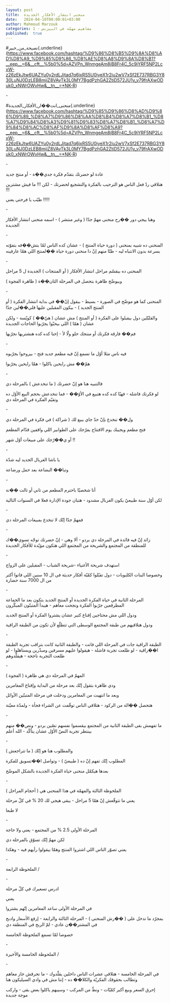 ```yaml
---
layout: post
title:  منحنى انتشار الأفكار الجديدة
date:   2024-04-10T00:00:01+03:00
author: Mahmoud Marzouk
categories: 1 - مفاهيم مهمّة في البيزنس
published:  true
---
```

\#نصيحة_من_خبير{.underline}(https://www.facebook.com/hashtag/%D9%86%D8%B5%D9%8A%D8%AD%D8%A9_%D9%85%D9%86_%D8%AE%D8%A8%D9%8A%D8%B1?__eep__=6&__cft__%5b0%5d=AZVPn_WnmgeAm8jB8Fr4C_5c9iYRF5NP2LcxW-z26zEkJtw6UAZYu0y2rdLJjtad7q6jxRS5U0iyeX1r2iu2wV7xSf2E737RBG3Y830LuNJ0DzLEB8mijZ8VAvTk3L0MY7BgdPzhGA2ZtiD572JU1y_v79frAXwODuk0_xNWrOWvHw&__tn__=*NK-R)

\-

\#منحنى_انت��ار_الأفكار_الجديدة{.underline}(https://www.facebook.com/hashtag/%D9%85%D9%86%D8%AD%D9%86%D9%89_%D8%A7%D9%86%D8%AA%D8%B4%D8%A7%D8%B1_%D8%A7%D9%84%D8%A3%D9%81%D9%83%D8%A7%D8%B1_%D8%A7%D9%84%D8%AC%D8%AF%D9%8A%D8%AF%D8%A9?__eep__=6&__cft__%5b0%5d=AZVPn_WnmgeAm8jB8Fr4C_5c9iYRF5NP2LcxW-z26zEkJtw6UAZYu0y2rdLJjtad7q6jxRS5U0iyeX1r2iu2wV7xSf2E737RBG3Y830LuNJ0DzLEB8mijZ8VAvTk3L0MY7BgdPzhGA2ZtiD572JU1y_v79frAXwODuk0_xNWrOWvHw&__tn__=*NK-R)

\-

عادة لو حضرتك بتقدّم فكرة جدي��ة - أو منتج جديد

هتلاقي ردّ فعل الناس هو الترحيب بالفكرة والتشجيع لحضرتك - لكن !!! ما فيش
مشترين !!!

طيّب يا فرحتي يعني !!!!!

\-

وهنا ييجي دور ��رح منحنى مهمّ جدّا ( وغير منتشر ) - اسمه منحنى انتشار
الأفكار الجديدة

\-

المنحنى ده شبيه بمنحنى ( دورة حياة المنتج ) - عشان كده الناس لمّا بتش��فه
بتفوّته بسرعة بدون الانتباه ليه - ظنّا منهم إنّ دا منحنى دورة حياة ��لمنتج
اللي همّا عارفينه

\-

المنحنى ده بيقسّم مراحل انتشار الأفكار ( أو المنتجات ) الجديدة ل 5
مراحل

وبيوضّح ظاهرة بتحصل في المرحلة الثان��ة ( ظاهرة الفجوة )

\-

المنحنى كما هو موضّح في الصورة - بسيط - بيقول إنّ�� في بداية انتشار الفكرة
( أو المنتج الجديد ) - بيكون المقبلين عليها قلي��لين جدّا

والقليّلين دول بيقبلوا على الفكرة ( أو المنتج ) مش عشان ( هيّ�� ) كويّسة -
ولكن عشان ( همّا ) اللي بيحبّوا يجرّبوا الحاجات الجديدة

فم�� فارقة فكرتك أو منتجك حلو ولّا لأ - إحنا كده كده هنشتريها
نجرّبها

\-

فيه ناس مثلا أوّل ما تسمع إنّ فيه مطعم جديد فتح - بيروحوا
يجرّبوه

همّ�� مش رايحين ياكلوا - همّا رايحين يجرّبوا

\-

فالتنبيه هنا هو إنّ حضرتك ( ما تنخدعش ) بالمرحلة دي

لو فكرتك فاشلة - فهيّا كده كده هتبيع في الأوّ�� - فما تنخدعش بحجم البيع
الأوّل ده وتقيّم الفكرة في المرحلة دي

\-

ول�� تنخدع بإنّ حدّ جاي يبيع لك ( شراكة ) في فكرة في المرحلة
دي

فتح مطعم ويجيبك يوم الافتتاح يفرّجك على الطوابير اللي واقفين قدّام
المطعم

أو ي��رّجك على مبيعات أوّل شهر !!

\-

يا باشا الغربال الجديد ليه شدّة

وتبا�� البضاعة بعد حمل ورضاعة

\-

أنا شخصيّا باحترم المطعم من تاني أو تالت ��نة

لكن أوّل سنة طبيعيّ يكون الغربال مشدود - هتبان جودة الإدارة فعلا في
السنوات التالية

\-

فمهمّ جدّا إنّك لا تنخدع بمبيعات المرحلة دي

\-

زائد إنّ فيه فائدة في المرحلة دي بردو - ألا وهي - إنّ حضرتك توجّه تسوي��ك
للمنطقة من المجتمع والشريحة من المجتمع اللي هتكون مؤيّدة للأفكار
الجديدة

\-

استهدف شريحة الأغنياء -شريحة الشباب - المقبلين على الزواج

وخصوصا البنات الكلبوبات - دول تقبّلوا كمّيّة أفكار حديثة في ال 10 سنين
اللي فاتوا أكتر من ال 7000 سنة حضارة

\-

المرحلة الثانية في حياة الفكرة الجديدة أو المنتج الجديد بتكون بعد ما
الجماعة المطرقعين جرّبوا الفكرة ونجحت معاهم - هيبدأ المتبنّون
المبكّرون

ودول اللي مش محتاجين إقناع كتير عشان يشتروا الفكرة أو المنتج
الجديد

ودول هتلاقيهم من طبقة المجتمع الوسطى التي تتطلّع لأن تكون من الطبقة
الراقية

\-

الطبقة الراقية جات في المرحلة اللي فاتت - والطبقة الثانية كانت بتراقب
تجربة الطبقة ا��راقية - لو طلعت تجربة فاشلة - هيقولوا عليهم مسرفين
ومبذّرين ويستاهلوا - لو طلعت التجربة ناجحة - هيقلّدوهم

\-

المهمّ في المرحلة دي هي ظاهرة ( الفجوة )

ودي ظاهرة بتقول إنّك بعد مرحلة من البداية وإقناع المغامرين

وبعد ما انتهيت من المغامرين ودخلت في مرحلة المتبنّين الأوائل

هتحصل ��الة من الركود - هتلاقي الناس توقّفت عن الشراء فجأة - ولمدّة
معيّنة

\-

ما تفهمش بقى الطبقة الثانية من المجتمع بيقسموا نفسهم نصّين بردو - ونص��
منهم بينتظر تجربة النصّ الأوّل عشان يتأكّد - الله أعلم

\-

والمطلوب هنا هو إنّك ( ما تتراجعش )

المطلوب إنّك تفهم إنّ ده ( طبيعيّ ) - وتواصل ا��تسويق للفكرة

بعدها هيكمّل منحنى حياة الفكرة الجديدة بالشكل الموضّح

\-

الملحوظة الثالثة والمهمّة في هذا المنحنى هي ( أحجام المراحل
)

يعني ما تتوقّعش إنّ همّا 5 مراحل - يبقى هيجي لك 20 % في كلّ
مرحلة

لا طبعا

\-

المرحلة الأولى 2.5 % من المجتمع - يعني ولا حاجة

لكن مهمّ إنّك تسوّق بالمرحلة دي

يعني تصوّر الناس اللي اشتروا المنتج وهمّا بيقولوا رأيهم فيه -
وهكذا

\-

الملحوظة الرابعة /

\-

ادرس تسعيرك في كلّ مرحلة

يعني

في المرحلة الأولى ساعد المغامرين إنّهم يشتروا

بمجرّد ما تدخل على ( ��رش المنحنى ) - المرحلة الثالثة والرابعة - إرفع
الأسعار وادبح في المشتر��ن عادي - لمّ الربح في المنطقة دي

خصوصا لمّا تسمع الملحوظة الخامسة

\-

الملحوظة الخامسة والأخيرة /

\-

في المرحلة الخامسة - هتلاقي عشرات الناس داخلين يقلّدوك - ما تحرقش جاز
معاهم وتطالب بحقوقك الفكريّة والكلا�� ده - إنتا مش في وادي السيليكون
هنا

إحرق السعر وبيع أكبر كمّيّات - ونطّ من المركب - وسيبهم ياكلوا بعض بقى -
واركب موجة جديدة
